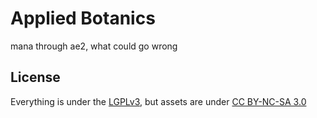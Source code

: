 # Applied Botanics

mana through ae2, what could go wrong

## License

Everything is under the [LGPLv3][lgpl], but assets are under [CC BY-NC-SA 3.0][cc]

[lgpl]: https://spdx.org/licenses/LGPL-3.0-or-later.html
[cc]: https://creativecommons.org/licenses/by-nc-sa/3.0/
